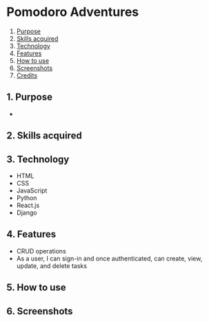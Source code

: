 # Pomodoro Adventures

1. <a href="#1-purpose">Purpose</a>
2. <a href="#2-skills-acquired">Skills acquired</a>
3. <a href="#3-technology">Technology</a>
4. <a href="#4-features">Features</a>
5. <a href="#5-how-to-use">How to use</a>
6. <a href="#6-screenshots">Screenshots</a>
7. <a href="#7-credits">Credits</a>

## 1. Purpose

- 

## 2. Skills acquired

## 3. Technology

- HTML
- CSS
- JavaScript
- Python
- React.js
- Django

## 4. Features

- CRUD operations
- As a user, I can sign-in and once authenticated, can create, view, update, and delete tasks

## 5. How to use

## 6. Screenshots
